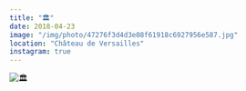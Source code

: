 ```yaml
---
title: "🏛"
date: 2018-04-23
image: "/img/photo/47276f3d4d3e08f61918c6927956e587.jpg"
location: "Château de Versailles"
instagram: true
---
```


![🏛](/img/photo/47276f3d4d3e08f61918c6927956e587.jpg)

